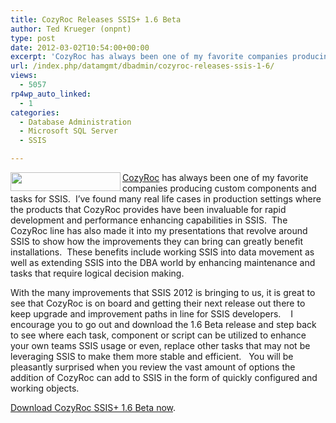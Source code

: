 ```yaml
---
title: CozyRoc Releases SSIS+ 1.6 Beta
author: Ted Krueger (onpnt)
type: post
date: 2012-03-02T10:54:00+00:00
excerpt: 'CozyRoc has always been one of my favorite companies producing custom components and tasks for SSIS.  I’ve found many real life cases in production settings where the products that CozyRoc provides have been invaluable for rapid development and performa&hellip;'
url: /index.php/datamgmt/dbadmin/cozyroc-releases-ssis-1-6/
views:
  - 5057
rp4wp_auto_linked:
  - 1
categories:
  - Database Administration
  - Microsoft SQL Server
  - SSIS

---
```

<div class="image_block">
  <a href="/wp-content/uploads/blogs/DataMgmt/-117.png?mtime=1330692756"><img alt="" src="/wp-content/uploads/blogs/DataMgmt/-117.png?mtime=1330692756" width="176" height="30" align="left" /></a>
</div>

[CozyRoc][1] has always been one of my favorite companies producing custom components and tasks for SSIS.  I’ve found many real life cases in production settings where the products that CozyRoc provides have been invaluable for rapid development and performance enhancing capabilities in SSIS.  The CozyRoc line has also made it into my presentations that revolve around SSIS to show how the improvements they can bring can greatly benefit installations.  These benefits include working SSIS into data movement as well as extending SSIS into the DBA world by enhancing maintenance and tasks that require logical decision making.

With the many improvements that SSIS 2012 is bringing to us, it is great to see that CozyRoc is on board and getting their next release out there to keep upgrade and improvement paths in line for SSIS developers.    I encourage you to go out and download the 1.6 Beta release and step back to see where each task, component or script can be utilized to enhance your own teams SSIS usage or even, replace other tasks that may not be leveraging SSIS to make them more stable and efficient.   You will be pleasantly surprised when you review the vast amount of options the addition of CozyRoc can add to SSIS in the form of quickly configured and working objects.

[Download CozyRoc SSIS+ 1.6 Beta now][1].

 [1]: http://www.cozyroc.com/products